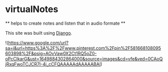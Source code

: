# virtualNotes

** helps to create notes and listen that in audio formate **

This site was built using [Django](https://pages.github.com/).

!(https://www.google.com/url?sa=i&url=https%3A%2F%2Fwww.pinterest.com%2Fpin%2F581668108095603898%2F&psig=AOvVaw0X2Ct1RQ5oZ0-oPcClkarG&ust=1649884302864000&source=images&cd=vfe&ved=0CAoQjRxqFwoTCJCR7I-4j_cCFQAAAAAdAAAAABAI)
